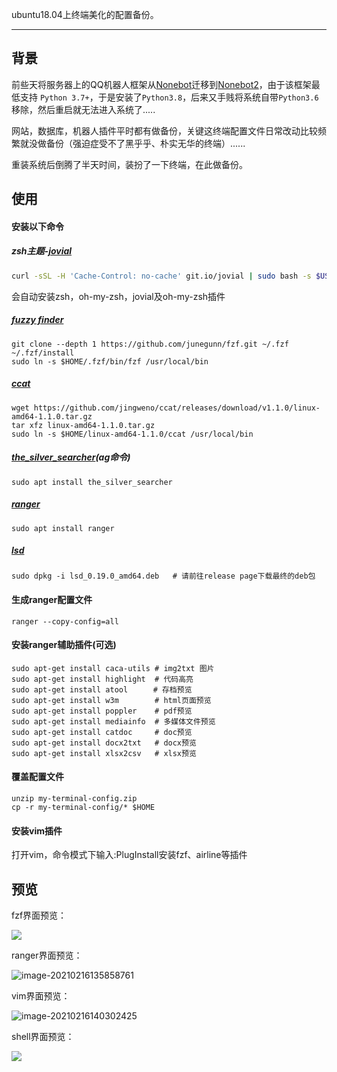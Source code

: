 ubuntu18.04上终端美化的配置备份。

------

## 背景

前些天将服务器上的QQ机器人框架从[Nonebot](https://github.com/nonebot/nonebot)迁移到[Nonebot2](https://github.com/nonebot/nonebot2)，由于该框架最低支持 `Python 3.7+`，于是安装了`Python3.8`，后来又手贱将系统自带`Python3.6`移除，然后重启就无法进入系统了.....

网站，数据库，机器人插件平时都有做备份，关键这终端配置文件日常改动比较频繁就没做备份（强迫症受不了黑乎乎、朴实无华的终端）......

重装系统后倒腾了半天时间，装扮了一下终端，在此做备份。

## 使用

#### 安装以下命令

##### zsh主题-[jovial](https://github.com/zthxxx/jovial)

```zsh
curl -sSL -H 'Cache-Control: no-cache' git.io/jovial | sudo bash -s $USER
```

会自动安装zsh，oh-my-zsh，jovial及oh-my-zsh插件

##### [fuzzy finder](https://github.com/junegunn/fzf)

```shell
git clone --depth 1 https://github.com/junegunn/fzf.git ~/.fzf
~/.fzf/install
sudo ln -s $HOME/.fzf/bin/fzf /usr/local/bin
```

##### [ccat](https://github.com/owenthereal/ccat)

```shell
wget https://github.com/jingweno/ccat/releases/download/v1.1.0/linux-amd64-1.1.0.tar.gz
tar xfz linux-amd64-1.1.0.tar.gz 
sudo ln -s $HOME/linux-amd64-1.1.0/ccat /usr/local/bin
```

##### [the_silver_searcher](https://github.com/ggreer/the_silver_searcher)(ag命令)

```shell
sudo apt install the_silver_searcher
```

##### [ranger](https://github.com/ranger/ranger)

```shell
sudo apt install ranger
```

##### [lsd](https://github.com/Peltoche/lsd)

```shell
sudo dpkg -i lsd_0.19.0_amd64.deb   # 请前往release page下载最终的deb包
```

#### 生成ranger配置文件

```shell
ranger --copy-config=all
```


#### 安装ranger辅助插件(可选)

```shell
sudo apt-get install caca-utils # img2txt 图片
sudo apt-get install highlight  # 代码高亮
sudo apt-get install atool　    # 存档预览
sudo apt-get install w3m        # html页面预览
sudo apt-get install poppler    # pdf预览
sudo apt-get install mediainfo  # 多媒体文件预览
sudo apt-get install catdoc     # doc预览
sudo apt-get install docx2txt   # docx预览
sudo apt-get install xlsx2csv   # xlsx预览
```


#### 覆盖配置文件

```shell
unzip my-terminal-config.zip
cp -r my-terminal-config/* $HOME
```

#### 安装vim插件

打开vim，命令模式下输入:PlugInstall安装fzf、airline等插件

## 预览

fzf界面预览：

![](https://gitee.com/hao58231/blog-image/raw/master/picgo/20210216105028.png)

ranger界面预览：

![image-20210216135858761](https://gitee.com/hao58231/blog-image/raw/master/picgo/image-20210216135858761.png)

vim界面预览：

![image-20210216140302425](https://gitee.com/hao58231/blog-image/raw/master/picgo/image-20210216140302425.png)

shell界面预览：

![](https://gitee.com/hao58231/blog-image/raw/master/picgo/20210216145337.jpg)

